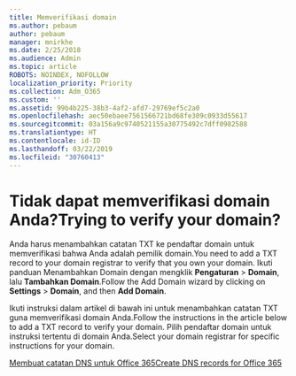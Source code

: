 ```yaml
---
title: Memverifikasi domain
ms.author: pebaum
author: pebaum
manager: mnirkhe
ms.date: 2/25/2018
ms.audience: Admin
ms.topic: article
ROBOTS: NOINDEX, NOFOLLOW
localization_priority: Priority
ms.collection: Adm_O365
ms.custom: ''
ms.assetid: 99b4b225-38b3-4af2-afd7-29769ef5c2a0
ms.openlocfilehash: aec50ebaee7561566721bd68fe309c0933d55617
ms.sourcegitcommit: 03a156a9c9740521155a30775492c7dff0982588
ms.translationtype: HT
ms.contentlocale: id-ID
ms.lasthandoff: 03/22/2019
ms.locfileid: "30760413"
---
```

# <a name="trying-to-verify-your-domain"></a><span data-ttu-id="7f9d6-102">Tidak dapat memverifikasi domain Anda?</span><span class="sxs-lookup"><span data-stu-id="7f9d6-102">Trying to verify your domain?</span></span>

<span data-ttu-id="7f9d6-103">Anda harus menambahkan catatan TXT ke pendaftar domain untuk memverifikasi bahwa Anda adalah pemilik domain.</span><span class="sxs-lookup"><span data-stu-id="7f9d6-103">You need to add a TXT record to your domain registrar to verify that you own your domain.</span></span> <span data-ttu-id="7f9d6-104">Ikuti panduan Menambahkan Domain dengan mengklik **Pengaturan** \> **Domain**, lalu **Tambahkan Domain**.</span><span class="sxs-lookup"><span data-stu-id="7f9d6-104">Follow the Add Domain wizard by clicking on **Settings** \> **Domain**, and then **Add Domain**.</span></span> 
  
<span data-ttu-id="7f9d6-105">Ikuti instruksi dalam artikel di bawah ini untuk menambahkan catatan TXT guna memverifikasi domain Anda.</span><span class="sxs-lookup"><span data-stu-id="7f9d6-105">Follow the instructions in the article below to add a TXT record to verify your domain.</span></span> <span data-ttu-id="7f9d6-106">Pilih pendaftar domain untuk instruksi tertentu di domain Anda.</span><span class="sxs-lookup"><span data-stu-id="7f9d6-106">Select your domain registrar for specific instructions for your domain.</span></span>
  
[<span data-ttu-id="7f9d6-107">Membuat catatan DNS untuk Office 365</span><span class="sxs-lookup"><span data-stu-id="7f9d6-107">Create DNS records for Office 365</span></span>](https://support.office.com/article/Create-DNS-records-for-Office-365-when-you-manage-your-DNS-records-B0F3FDCA-8A80-4E8E-9EF3-61E8A2A9AB23.aspx)
  

